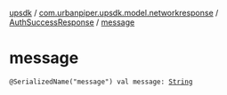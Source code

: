 [upsdk](../../index.md) / [com.urbanpiper.upsdk.model.networkresponse](../index.md) / [AuthSuccessResponse](index.md) / [message](./message.md)

# message

`@SerializedName("message") val message: `[`String`](https://kotlinlang.org/api/latest/jvm/stdlib/kotlin/-string/index.html)